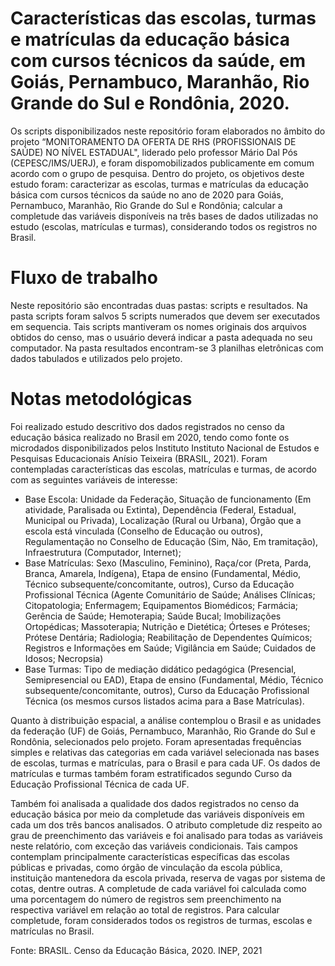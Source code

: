 # Características das escolas, turmas e matrículas da educação básica com cursos técnicos da saúde, em Goiás, Pernambuco, Maranhão, Rio Grande do Sul e Rondônia, 2020. 
Os scripts disponibilizados neste repositório foram elaborados no âmbito do projeto “MONITORAMENTO DA OFERTA DE RHS (PROFISSIONAIS DE SAÚDE) NO NÍVEL ESTADUAL", liderado pelo professor Mário Dal Pós (CEPESC/IMS/UERJ), e foram dispomobilizados publicamente em comum acordo com o grupo de pesquisa. Dentro do projeto, os objetivos deste estudo foram: caracterizar as escolas, turmas e matrículas da educação básica com cursos técnicos da saúde no ano de 2020 para Goiás, Pernambuco, Maranhão, Rio Grande do Sul e Rondônia; calcular a completude das variáveis disponíveis na três bases de dados utilizadas no estudo (escolas, matrículas e turmas), considerando todos os registros no Brasil. 

# Fluxo de trabalho
Neste repositório são encontradas duas pastas: scripts e resultados. Na pasta scripts foram salvos 5 scripts numerados que devem ser executados em sequencia. Tais scripts mantiveram os nomes originais dos arquivos obtidos do censo, mas o usuário deverá indicar a pasta adequada no seu computador. Na pasta resultados encontram-se 3 planilhas eletrônicas com dados tabulados e utilizados pelo projeto. 

#  Notas metodológicas
Foi realizado estudo descritivo dos dados registrados no censo da educação básica realizado no Brasil em 2020, tendo como fonte os microdados disponibilizados pelos Instituto Instituto Nacional de Estudos e Pesquisas Educacionais Anísio Teixeira (BRASIL, 2021). Foram contempladas características das escolas, matrículas e turmas, de acordo com as seguintes variáveis de interesse:
* Base Escola: Unidade da Federação, Situação de funcionamento (Em atividade, Paralisada ou Extinta), Dependência (Federal, Estadual, Municipal ou Privada), Localização (Rural ou Urbana), Órgão que a escola está vinculada (Conselho de Educação ou outros), Regulamentação no Conselho de Educação (Sim, Não, Em tramitação), Infraestrutura (Computador, Internet);
* Base Matrículas: Sexo (Masculino, Feminino), Raça/cor (Preta, Parda, Branca, Amarela, Indígena), Etapa de ensino (Fundamental, Médio, Técnico subsequente/concomitante, outros), Curso da Educação Profissional Técnica (Agente Comunitário de Saúde; Análises Clínicas; Citopatologia; Enfermagem; Equipamentos Biomédicos; Farmácia; Gerência de Saúde; Hemoterapia; Saúde Bucal; Imobilizações Ortopédicas; Massoterapia; Nutrição e Dietética; Órteses e Próteses; Prótese Dentária; Radiologia; Reabilitação de Dependentes Químicos; Registros e Informações em Saúde; Vigilância em Saúde; Cuidados de Idosos; Necropsia)
* Base Turmas: Tipo de mediação didático pedagógica (Presencial, Semipresencial ou EAD), Etapa de ensino (Fundamental, Médio, Técnico subsequente/concomitante, outros), Curso da Educação Profissional Técnica (os mesmos cursos listados acima para a Base Matrículas).

Quanto à distribuição espacial, a análise contemplou o Brasil e as unidades da federação (UF) de Goiás, Pernambuco, Maranhão, Rio Grande do Sul e Rondônia, selecionados pelo projeto. Foram apresentadas frequências simples e relativas das categorias em cada variável selecionada nas bases de escolas, turmas e matrículas, para o Brasil e para cada UF. Os dados de matrículas e turmas também foram estratificados segundo Curso da Educação Profissional Técnica de cada UF. 

Também foi analisada a qualidade dos dados registrados no censo da educação básica por meio da completude das variáveis disponíveis em cada um dos três bancos analisados. O atributo completude diz respeito ao grau de preenchimento das variáveis e foi analisado para todas as variáveis neste relatório, com exceção das variáveis condicionais. Tais campos contemplam principalmente características específicas das escolas públicas e privadas, como órgão de vinculação da escola pública, instituição mantenedora da escola privada, reserva de vagas por sistema de cotas, dentre outras. A completude de cada variável foi calculada como uma porcentagem do número de registros sem preenchimento na respectiva variável em relação ao total de registros. Para calcular completude, foram considerados todos os registros de turmas, escolas e matrículas no Brasil. 

Fonte: BRASIL. Censo da Educação Básica, 2020. INEP, 2021
